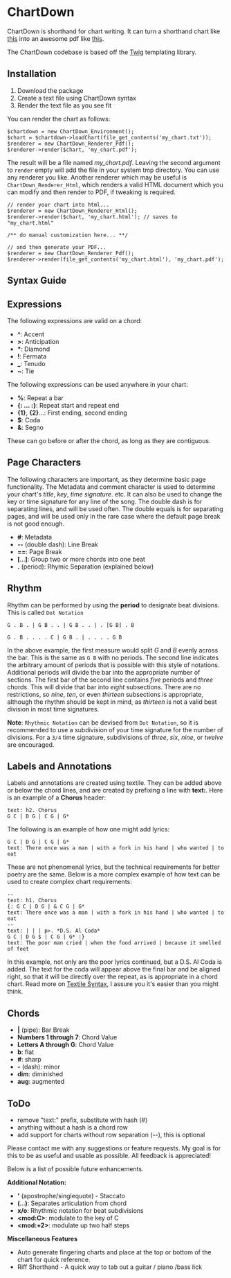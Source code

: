 # ChartDown

ChartDown is shorthand for chart writing.  It can turn a shorthand chart like 
[this](http://bshaffer.github.com/ChartDown/kitchen_sink.txt) into an awesome pdf
like [this](http://bshaffer.github.com/ChartDown/kitchen_sink.pdf).

The ChartDown codebase is based off the 
[Twig](https://github.com/fabpot/Twig) templating library.

## Installation

 1. Download the package
 2. Create a text file using ChartDown syntax
 3. Render the text file as you see fit

You can render the chart as follows:

    $chartdown = new ChartDown_Environment();
    $chart = $chartdown->loadChart(file_get_contents('my_chart.txt'));
    $renderer = new ChartDown_Renderer_Pdf();
    $renderer->render($chart, 'my_chart.pdf');
    
The result will be a file named *my_chart.pdf*. Leaving the second argument to `render`
empty will add the file in your system tmp directory.  You can use any renderer you like.
Another renderer which may be useful is `ChartDown_Renderer_Html`, which renders a valid
HTML document which you can modify and then render to PDF, if tweaking is required.

    // render your chart into html...
    $renderer = new ChartDown_Renderer_Html();
    $renderer->render($chart, 'my_chart.html'); // saves to "my_chart.html"
    
    /** do manual customization here... **/

    // and then generate your PDF...
    $renderer = new ChartDown_Renderer_Pdf();
    $renderer->render(file_get_contents('my_chart.html'), 'my_chart.pdf');

## Syntax Guide

Expressions
-----------

The following expressions are valid on a chord:

 * **^**: Accent
 * **>**: Anticipation
 * **\***: Diamond
 * **!**: Fermata
 * **_**: Tenudo
 * **~**: Tie

The following expressions can be used anywhere in your chart:

 * **%**: Repeat a bar
 * **{: ... :}**: Repeat start and repeat end
 * **{1}**, **{2}**...: First ending, second ending
 * **$**: Coda
 * **&**: Segno

These can go before or after the chord, as long as they are contiguous.

Page Characters 
---------------

The following characters are important, as they determine basic page functionality.  The Metadata
and comment character is used to determine your chart's *title*, *key*, *time signature*. etc.  It
can also be used to change the key or time signature for any line of the song.  The double 
dash is for separating lines, and will be used often.  The double equals is for separating
pages, and will be used only in the rare case where the default page break is not good enough.

 * **#**: Metadata
 * **--** (double dash): Line Break
 * **==**: Page Break
 * **[**...**]**: Group two or more chords into one beat
 * **.** (period): Rhymic Separation (explained below)

Rhythm
------

Rhythm can be performed by using the **period** to designate beat divisions.  This is called `Dot Notation`

    G . B . | G B . . | G B . . | . [G B] . B

    G . B . . . . C | G B . | . . . . G B

In the above example, the first measure would split *G* and *B* evenly across the bar. 
This is the same as `G B` with no periods.  The second line indicates the arbitrary 
amount of periods that is possible with this style of notations.  Additional periods will
divide the bar into the appropriate number of sections.  The first bar of the second line
contains *five* periods and *three* chords.  This will divide that bar into *eight* subsections.
There are no restrictions, so *nine*, *ten*, or even *thirteen* subsections is appropriate,
although the rhythm should be kept in mind, as *thirteen* is not a valid beat division in
most time signatures.

**Note**: `Rhythmic Notation` can be devised from `Dot Notation`, so it is recommended to use 
a subdivision of your time signature for the number of divisions.  For a `3/4` time signature,
subdivisions of *three*, *six*, *nine*, or *twelve* are encouraged.

Labels and Annotations
----------------------

Labels and annotations are created using textile. They can be added above or below the chord lines, 
and are created by prefixing a line with **text:**.  Here is an example of a **Chorus** header:

    text: h2. Chorus    
    G C | D G | C G | G*

The following is an example of how one might add lyrics:

    G C | D G | C G | G*
    text: There once was a man | with a fork in his hand | who wanted | to eat

These are not phenomenal lyrics, but the technical requirements for better poetry are the same.
Below is a more complex example of how text can be used to create complex chart requirements:

    --
    text: h1. Chorus
    {: G C | D G | & C G | G*
    text: There once was a man | with a fork in his hand | who wanted | to eat
    --
    text: | | | p>. *D.S. Al Coda*
    G C | D G $ | C G | G* :}
    text: The poor man cried | when the food arrived | because it smelled of feet
    
In this example, not only are the poor lyrics continued, but a D.S. Al Coda is added.  The text
for the coda will appear above the final bar and be aligned right, so that it will be directly over the 
repeat, as is appropriate in a chord chart.  Read more on 
[Textile Syntax](http://www.redmine.org/projects/redmine/wiki/RedmineTextFormatting#Headings),
I assure you it's easier than you might think.

Chords
------

 * **|** (pipe): Bar Break
 * **Numbers 1 through 7**: Chord Value
 * **Letters A through G**: Chord Value
 * **b**: flat
 * **#**: sharp
 * **-** (dash): minor
 * **dim**: diminished
 * **aug**: augmented


ToDo
----

 - remove "text:" prefix, substitute with hash (#)
 - anything without a hash is a chord row
 - add support for charts without row separation (--), this is optional

Please contact me with any suggestions or feature requests. My goal is for this to be as useful
and usable as possible. All feedback is appreciated!

Below is a list of possible future enhancements.

**Additional Notation:**

 * **'** (apostrophe/singlequote) - Staccato
 * **(**...**)**: Separates articulation from chord
 * **x/o**: Rhythmic notation for beat subdivisions
 * **&lt;mod:C&gt;**: modulate to the key of C
 * **&lt;mod:+2&gt;**: modulate up two half steps
 
**Miscellaneous Features**
 
 * Auto generate fingering charts and place at the top or bottom of the chart for quick reference.
 * Riff Shorthand - A quick way to tab out a guitar / piano /bass lick